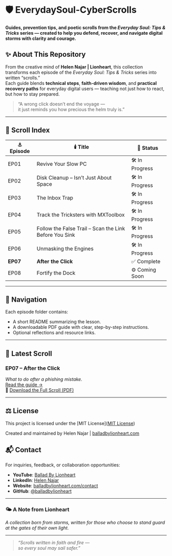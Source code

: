 # 🛡️ EverydaySoul-CyberScrolls  
**Guides, prevention tips, and poetic scrolls from the _Everyday Soul: Tips & Tricks_ series — created to help you defend, recover, and navigate digital storms with clarity and courage.**

## ✨ About This Repository  
From the creative mind of **Helen Najar | Lionheart**, this collection transforms each episode of the _Everyday Soul: Tips & Tricks_ series into written “scrolls.”  
Each guide blends **technical steps**, **faith-driven wisdom**, and **practical recovery paths** for everyday digital users — teaching not just how to react, but how to stay prepared.

> “A wrong click doesn’t end the voyage —  
> it just reminds you how precious the helm truly is.”

---
## 📜 Scroll Index  

| ⚓️ Episode | 🕯️ Title | 🔧 Status |
|-------------|-----------|-----------|
| EP01 | Revive Your Slow PC | 🛠️ In Progress |
| EP02 | Disk Cleanup – Isn’t Just About Space | 🛠️ In Progress |
| EP03 | The Inbox Trap | 🛠️ In Progress |
| EP04 | Track the Tricksters with MXToolbox | 🛠️ In Progress |
| EP05 | Follow the False Trail – Scan the Link Before You Sink | 🛠️ In Progress |
| EP06 | Unmasking the Engines | 🛠️ In Progress |
| **EP07** | **After the Click** | ✅ Complete |
| EP08 | Fortify the Dock | ⚙️ Coming Soon |

---

## 🧭 Navigation  

Each episode folder contains:  
- A short README summarizing the lesson.  
- A downloadable PDF guide with clear, step-by-step instructions.  
- Optional reflections and resource links.  

---

## 🌅 Latest Scroll  

### **EP07 – After the Click**  
_What to do after a phishing mistake._  
[Read the guide →](./EP07-AfterTheClick/README.md)  
📜 [Download the Full Scroll (PDF)](./EP07-AfterTheClick/EverydaySoul-CyberScrolls_EP07_AfterTheClick.pdf)


---
## ⚖️ License

This project is licensed under the [MIT License]([MIT License](./LICENSE))

Created and maintained by Helen Najar | [balladbylionheart.com](https://www.balladbylionheart.com)


## 📬 Contact

For inquiries, feedback, or collaboration opportunities:
- **YouTube**: [Ballad By Lionheart](https://youtube.com/@BalladByLionheart)  
- **LinkedIn**: [Helen Najar](https://www.linkedin.com/in/helen-najar)  
- **Website**: [balladbylionheart.com/contact](https://www.balladbylionheart.com/contact)  
- **GitHub**: [@balladbylionheart](https://github.com/balladbylionheart)  

---

### 🌤️ A Note from Lionheart  
*A collection born from storms, written for those who choose to stand guard at the gates of their own light.*

---
> *“Scrolls written in faith and fire —  
> so every soul may sail safer.”*

